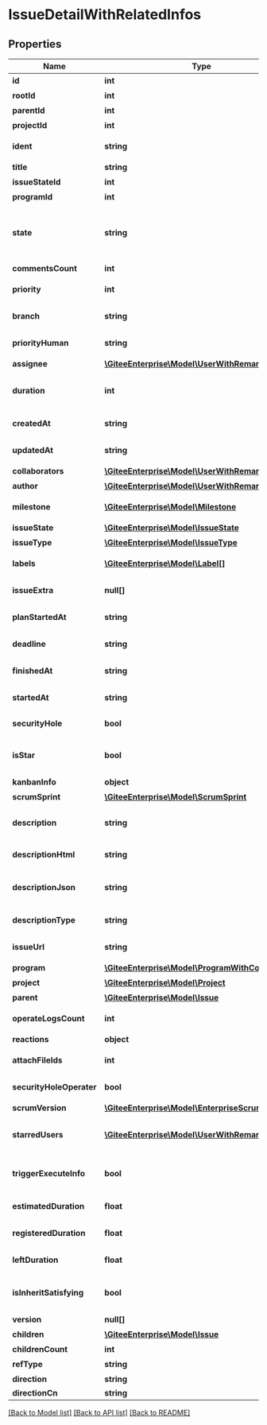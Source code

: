 # IssueDetailWithRelatedInfos

## Properties
Name | Type | Description | Notes
------------ | ------------- | ------------- | -------------
**id** | **int** | 任务 ID | [optional] 
**rootId** | **int** | 根结点 ID | [optional] 
**parentId** | **int** | 父任务 ID | [optional] 
**projectId** | **int** | 关联项目 ID | [optional] 
**ident** | **string** | 任务全局唯一标识符 | [optional] 
**title** | **string** | 任务标题 | [optional] 
**issueStateId** | **int** | 任务状态id | [optional] 
**programId** | **int** | 项目id | [optional] 
**state** | **string** | 任务状态标识符: open, progressing, closed, rejected | [optional] 
**commentsCount** | **int** | 评论数量 | [optional] 
**priority** | **int** | 优先级标识符 | [optional] 
**branch** | **string** | 关联的分支名 | [optional] 
**priorityHuman** | **string** | 优先级中文名称 | [optional] 
**assignee** | [**\GiteeEnterprise\Model\UserWithRemark**](UserWithRemark.md) | 任务负责人 | [optional] 
**duration** | **int** | 预计工时。（单位：分钟） | [optional] 
**createdAt** | **string** | 任务创建时间 | [optional] 
**updatedAt** | **string** | 任务更新时间 | [optional] 
**collaborators** | [**\GiteeEnterprise\Model\UserWithRemark[]**](UserWithRemark.md) | 任务协作者 | [optional] 
**author** | [**\GiteeEnterprise\Model\UserWithRemark**](UserWithRemark.md) | 任务创建者 | [optional] 
**milestone** | [**\GiteeEnterprise\Model\Milestone**](Milestone.md) | 关联的里程碑 | [optional] 
**issueState** | [**\GiteeEnterprise\Model\IssueState**](IssueState.md) | 任务状态 | [optional] 
**issueType** | [**\GiteeEnterprise\Model\IssueType**](IssueType.md) | 任务类型 | [optional] 
**labels** | [**\GiteeEnterprise\Model\Label[]**](Label.md) | 任务关联的标签 | [optional] 
**issueExtra** | **null[]** | 任务自定义字段值 | [optional] 
**planStartedAt** | **string** | 计划开始时间 | [optional] 
**deadline** | **string** | 计划完成时间 | [optional] 
**finishedAt** | **string** | 实际完成时间 | [optional] 
**startedAt** | **string** | 实际开始时间 | [optional] 
**securityHole** | **bool** | 是否是私有Issue | [optional] 
**isStar** | **bool** | 当前用户是否收藏过此任务 | [optional] 
**kanbanInfo** | **object** | 所属看板 | [optional] 
**scrumSprint** | [**\GiteeEnterprise\Model\ScrumSprint**](ScrumSprint.md) | 关联迭代 | [optional] 
**description** | **string** | 任务内容(markdown 格式) | [optional] 
**descriptionHtml** | **string** | 任务内容(html 格式) | [optional] 
**descriptionJson** | **string** | 工作项 JSON 格式内容 | [optional] 
**descriptionType** | **string** | 工作项描述文本类型 | [optional] 
**issueUrl** | **string** | PC的任务详情链接 | [optional] 
**program** | [**\GiteeEnterprise\Model\ProgramWithComponents**](ProgramWithComponents.md) | 关联的项目 | [optional] 
**project** | [**\GiteeEnterprise\Model\Project**](Project.md) | 关联的仓库 | [optional] 
**parent** | [**\GiteeEnterprise\Model\Issue**](Issue.md) | 父级任务 | [optional] 
**operateLogsCount** | **int** | 操作日志的数量 | [optional] 
**reactions** | **object** | 表态 | [optional] 
**attachFileIds** | **int** | issue附件id列表 | [optional] 
**securityHoleOperater** | **bool** | 私有issue操作者 | [optional] 
**scrumVersion** | [**\GiteeEnterprise\Model\EnterpriseScrumVersion**](EnterpriseScrumVersion.md) | 关联版本 | [optional] 
**starredUsers** | [**\GiteeEnterprise\Model\UserWithRemark[]**](UserWithRemark.md) | 收藏了该任务的用户列表 | [optional] 
**triggerExecuteInfo** | **bool** | 是否有异步执行的触发器 | [optional] 
**estimatedDuration** | **float** | 预估工时(单位小时) | [optional] 
**registeredDuration** | **float** | 登记工时(单位小时) | [optional] 
**leftDuration** | **float** | 剩余工时(单位小时) | [optional] 
**isInheritSatisfying** | **bool** | 子工作项是否符合层级关系 | [optional] 
**version** | **null[]** | 版本号集合 | [optional] 
**children** | [**\GiteeEnterprise\Model\Issue**](Issue.md) | 子任务 | [optional] 
**childrenCount** | **int** | 子任务数量 | [optional] 
**refType** | **string** | 关联关系 | [optional] 
**direction** | **string** | 关联顺序 | [optional] 
**directionCn** | **string** |  | [optional] 

[[Back to Model list]](../../README.md#documentation-for-models) [[Back to API list]](../../README.md#documentation-for-api-endpoints) [[Back to README]](../../README.md)


